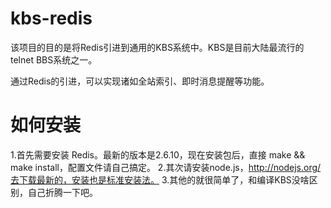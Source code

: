 kbs-redis
=========

该项目的目的是将Redis引进到通用的KBS系统中。KBS是目前大陆最流行的telnet BBS系统之一。

通过Redis的引进，可以实现诸如全站索引、即时消息提醒等功能。

# 如何安装

1.首先需要安装 Redis。最新的版本是2.6.10，现在安装包后，直接 make && make install，配置文件请自己搞定。
2.其次请安装node.js，http://nodejs.org/去下载最新的，安装也是标准安装法。
3.其他的就很简单了，和编译KBS没啥区别，自己折腾一下吧。
